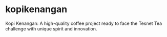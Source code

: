 # kopikenangan
Kopi Kenangan: A high-quality coffee project ready to face the Tesnet Tea challenge with unique spirit and innovation.
